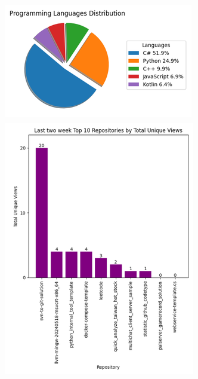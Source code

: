 ![code_exp_figure](https://github.com/weitsunglin/weitsunglin/blob/main/code_exp.png)


<!-- ![code_exp_figure](https://github.com/weitsunglin/weitsunglin/blob/main/github_clone_counts.png)-->


![code_exp_figure](https://github.com/weitsunglin/weitsunglin/blob/main/github_visitor.png)
